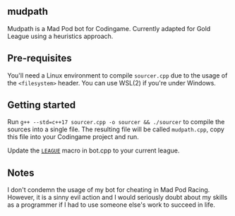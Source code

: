 ## mudpath

Mudpath is a Mad Pod bot for Codingame. Currently adapted for Gold League using a heuristics approach.

## Pre-requisites

You'll need a Linux environment to compile `sourcer.cpp` due to the usage of the `<filesystem>` header. You can use WSL(2) if you're under Windows.

## Getting started

Run `g++ --std=c++17 sourcer.cpp -o sourcer && ./sourcer` to compile the sources into a single file.
The resulting file will be called `mudpath.cpp`, copy this file into your Codingame project and run.

Update the [`LEAGUE`](https://github.com/coalio/mudpath/blob/e49ebfba41487cf31eaf90affa8b3c7d17eefcf7/sources/bot.cpp#L8) macro in bot.cpp to your current league.

## Notes

I don't condemn the usage of my bot for cheating in Mad Pod Racing. However, it is a sinny evil action and I would seriously doubt about my skills as a programmer if I had to use someone else's work to succeed in life.
